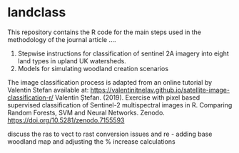 # landclass

This repository contains the R code for the main steps used in the methodology of the journal article ....

1. Stepwise instructions for classification of sentinel 2A imagery  into eight land types in upland UK watersheds.
2. Models for simulating woodland creation scenarios

The image classification process is adapted from an online tutorial by Valentin Stefan available at:
https://valentinitnelav.github.io/satellite-image-classification-r/
Valentin Ștefan. (2019). Exercise with pixel based supervised classification of Sentinel-2 multispectral images in R. Comparing Random Forests, SVM and Neural Networks. Zenodo. https://doi.org/10.5281/zenodo.7155593


discuss the ras to vect to rast conversion issues and re - adding base woodland map and adjusting the % increase calculations

